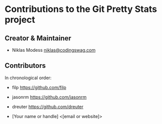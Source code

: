 # Contributions to the Git Pretty Stats project

## Creator & Maintainer

* Niklas Modess <niklas@codingswag.com>

## Contributors

In chronological order:

* filp <https://github.com/filp>

* jasonrm <https://github.com/jasonrm>

* dreuter <https://github.com/dreuter>

* [Your name or handle] <[email or website]>
